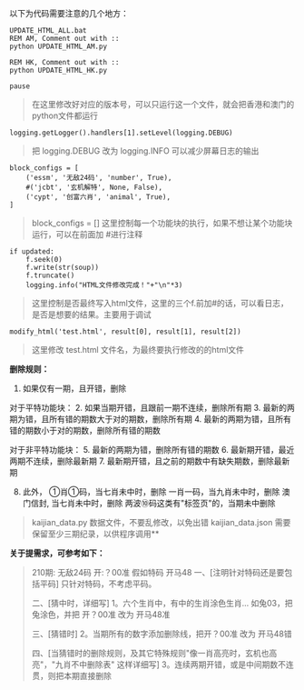 以下为代码需要注意的几个地方：

```
UPDATE_HTML_ALL.bat 
REM AM, Comment out with ::
python UPDATE_HTML_AM.py

REM HK, Comment out with :: 
python UPDATE_HTML_HK.py

pause
```

> 在这里修改好对应的版本号，可以只运行这一个文件，就会把香港和澳门的python文件都运行



```
logging.getLogger().handlers[1].setLevel(logging.DEBUG)
```

> 把 logging.DEBUG 改为 logging.INFO 可以减少屏幕日志的输出



```
block_configs = [
    ('essm', '无敌24码', 'number', True),
    #('jcbt', '玄机解特', None, False),
    ('cypt', '创富六肖', 'animal', True),
]
```

> block_configs = [] 这里控制每一个功能块的执行，如果不想让某个功能块运行，可以在前面加 #进行注释



```
if updated:
    f.seek(0)
    f.write(str(soup))
    f.truncate()
    logging.info("HTML文件修改完成！"+"\n"*3)
```

> 这里控制是否最终写入html文件，这里的三个f.前加#的话，可以看日志，是否是想要的结果。主要用于调试



```
modify_html('test.html', result[0], result[1], result[2])
```

> 这里修改 test.html 文件名，为最终要执行修改的的html文件



**删除规则：**
1. 如果仅有一期，且开错，删除
 
对于平特功能块：
2. 如果当期开错，且跟前一期不连续，删除所有期
3. 最新的两期为错，且所有错的期数大于对的期数，删除所有期
4. 最新的两期为错，且所有错的期数小于对的期数，删除所有错的期数

对于非平特功能块：
5. 最新的两期为错，删除所有错的期数
6. 最新期开错，最近两期不连续，删除最新期
7. 最新期开错，且之前的期数中有缺失期数，删除最新期

8. 此外，
   ①肖①码，当七肖未中时，删除
   一肖一码，当九肖未中时，删除
   澳门信封, 当七肖未中时，删除
   两波⑩码这类有"标签页"的，当期未中删除



> kaijian_data.py      数据文件，不要乱修改，以免出错
> kaijian_data.json   需要保留至少三期纪录，以供程序调用**



**关于提需求，可参考如下：**

> 210期: 无敌24码 开:？00准
> 假如特码 开马48
> 一、[注明针对特码还是要包括平码]
> 只针对特码，不考虑平码。
>
> 二、[猜中时，详细写]
> 1。六个生肖中，有中的生肖涂色生肖...
> 如兔03，把兔涂色，并把 开？00准 改为 开马48准
>
> 三、[猜错时]
> 2。当期所有的数字添加删除线，把开？00准 改为 开马48错
>
> 四、[当猜错时的删除规则，及其它特殊规则"像一肖高亮时，玄机也高亮"，"九肖不中删除表" 这样详细写]
> 3。连续两期开错，或是中间期数不连贯，则把本期直接删除
